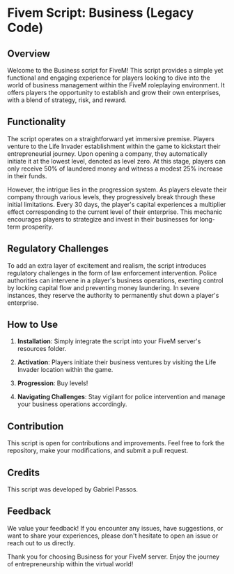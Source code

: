 # Fivem Script: Business (Legacy Code)

## Overview

Welcome to the Business script for FiveM! This script provides a simple yet functional and engaging experience for players looking to dive into the world of business management within the FiveM roleplaying environment. It offers players the opportunity to establish and grow their own enterprises, with a blend of strategy, risk, and reward.

## Functionality

The script operates on a straightforward yet immersive premise. Players venture to the Life Invader establishment within the game to kickstart their entrepreneurial journey. Upon opening a company, they automatically initiate it at the lowest level, denoted as level zero. At this stage, players can only receive 50% of laundered money and witness a modest 25% increase in their funds.

However, the intrigue lies in the progression system. As players elevate their company through various levels, they progressively break through these initial limitations. Every 30 days, the player's capital experiences a multiplier effect corresponding to the current level of their enterprise. This mechanic encourages players to strategize and invest in their businesses for long-term prosperity.

## Regulatory Challenges

To add an extra layer of excitement and realism, the script introduces regulatory challenges in the form of law enforcement intervention. Police authorities can intervene in a player's business operations, exerting control by locking capital flow and preventing money laundering. In severe instances, they reserve the authority to permanently shut down a player's enterprise.

## How to Use

1. **Installation**: Simply integrate the script into your FiveM server's resources folder.
   
2. **Activation**: Players initiate their business ventures by visiting the Life Invader location within the game.

3. **Progression**: Buy levels!

4. **Navigating Challenges**: Stay vigilant for police intervention and manage your business operations accordingly.

## Contribution

This script is open for contributions and improvements. Feel free to fork the repository, make your modifications, and submit a pull request.

## Credits

This script was developed by Gabriel Passos.

## Feedback

We value your feedback! If you encounter any issues, have suggestions, or want to share your experiences, please don't hesitate to open an issue or reach out to us directly.

Thank you for choosing Business for your FiveM server. Enjoy the journey of entrepreneurship within the virtual world!
